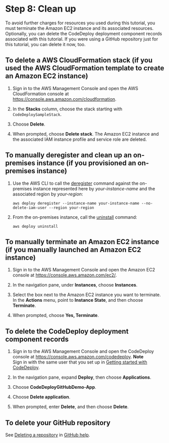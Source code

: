 # Step 8: Clean up<a name="tutorials-github-clean-up"></a>

To avoid further charges for resources you used during this tutorial, you must terminate the Amazon EC2 instance and its associated resources\. Optionally, you can delete the CodeDeploy deployment component records associated with this tutorial\. If you were using a GitHub repository just for this tutorial, you can delete it now, too\.

## To delete a AWS CloudFormation stack \(if you used the AWS CloudFormation template to create an Amazon EC2 instance\)<a name="tutorials-github-clean-up-cloudformation-template"></a>

1. Sign in to the AWS Management Console and open the AWS CloudFormation console at [https://console\.aws\.amazon\.com/cloudformation](https://console.aws.amazon.com/cloudformation/)\.

1. In the **Stacks** column, choose the stack starting with `CodeDeploySampleStack`\.

1. Choose **Delete**\.

1. When prompted, choose **Delete stack**\. The Amazon EC2 instance and the associated IAM instance profile and service role are deleted\.

## To manually deregister and clean up an on\-premises instance \(if you provisioned an on\-premises instance\)<a name="tutorials-github-clean-up-on-premises-instance"></a>

1. Use the AWS CLI to call the [deregister](https://docs.aws.amazon.com/cli/latest/reference/deploy/deregister.html) command against the on\-premises instance represented here by *your\-instance\-name* and the associated region by *your\-region*:

   ```
   aws deploy deregister --instance-name your-instance-name --no-delete-iam-user --region your-region
   ```

1. From the on\-premises instance, call the [uninstall](https://docs.aws.amazon.com/cli/latest/reference/deploy/uninstall.html) command:

   ```
   aws deploy uninstall
   ```

## To manually terminate an Amazon EC2 instance \(if you manually launched an Amazon EC2 instance\)<a name="tutorials-github-clean-up-ec2-instance"></a>

1. Sign in to the AWS Management Console and open the Amazon EC2 console at [https://console\.aws\.amazon\.com/ec2/](https://console.aws.amazon.com/ec2/)\.

1. In the navigation pane, under **Instances**, choose **Instances**\.

1. Select the box next to the Amazon EC2 instance you want to terminate\. In the **Actions** menu, point to **Instance State**, and then choose **Terminate**\.

1. When prompted, choose **Yes, Terminate**\. 

## To delete the CodeDeploy deployment component records<a name="tutorials-github-clean-up-codedeploy-records"></a>

1. Sign in to the AWS Management Console and open the CodeDeploy console at [https://console\.aws\.amazon\.com/codedeploy](https://console.aws.amazon.com/codedeploy)\.
**Note**  
Sign in with the same user that you set up in [Getting started with CodeDeploy](getting-started-codedeploy.md)\.

1. In the navigation pane, expand **Deploy**, then choose **Applications**\.

   

1. Choose **CodeDeployGitHubDemo\-App**\.

1. Choose **Delete application**\.

1. When prompted, enter **Delete**, and then choose **Delete**\. 

## To delete your GitHub repository<a name="tutorials-github-clean-up-github-repository"></a>

See [Deleting a repository](https://help.github.com/articles/deleting-a-repository/) in [GitHub help](https://help.github.com)\.